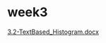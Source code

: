 # week3
[3.2-TextBased_Histogram.docx](https://github.com/YI-0924/week3/files/8192643/3.2-TextBased_Histogram.docx)
